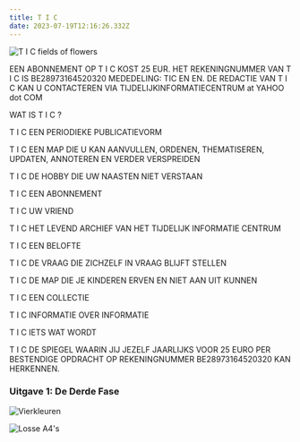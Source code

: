 ```yaml
---
title: T I C
date: 2023-07-19T12:16:26.332Z
---
```

![](https://jakobvandenbroucke.be/wp-content/uploads/2023/05/T-I-C_map-4716-2048x1364.jpg "T I C fields of flowers")

EEN ABONNEMENT OP T I C KOST 25 EUR. 
HET REKENINGNUMMER VAN T I C IS BE28973164520320
MEDEDELING: TIC EN EN.
DE REDACTIE VAN T I C KAN U CONTACTEREN VIA TIJDELIJKINFORMATIECENTRUM at YAHOO dot COM

WAT IS T I C ?

T I C 	EEN PERIODIEKE PUBLICATIEVORM

T I C 	EEN MAP DIE U KAN AANVULLEN, ORDENEN, THEMATISEREN, UPDATEN, ANNOTEREN EN 
	VERDER VERSPREIDEN

T I C 	DE HOBBY DIE UW NAASTEN NIET VERSTAAN

T I C	EEN ABONNEMENT

T I C 	UW VRIEND

T I C 	HET LEVEND ARCHIEF VAN HET TIJDELIJK INFORMATIE CENTRUM

T I C 	EEN BELOFTE

T I C	DE VRAAG DIE ZICHZELF IN VRAAG BLIJFT STELLEN

T I C 	DE MAP DIE JE KINDEREN 	ERVEN EN NIET AAN UIT KUNNEN

T I C 	EEN COLLECTIE

T I C 	INFORMATIE OVER INFORMATIE

T I C 	IETS WAT WORDT

T I C 	DE SPIEGEL WAARIN JIJ JEZELF JAARLIJKS VOOR 25 EURO PER BESTENDIGE OPDRACHT OP 	REKENINGNUMMER BE28973164520320 KAN HERKENNEN.



### **Uitgave 1: De Derde Fase**

![](https://jakobvandenbroucke.be/wp-content/uploads/2023/07/documentatie_T-I-C_1_De-Derde-Fase-1627-2048x1536.jpg "Vierkleuren")

![](https://jakobvandenbroucke.be/wp-content/uploads/2023/07/documentatie_T-I-C_1_De-Derde-Fase-1635-2048x1364.jpg "Losse A4's")